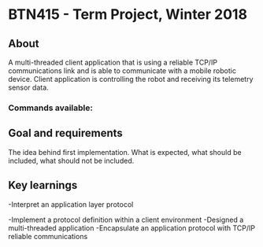 # BTN415 - Term Project, Winter 2018
<h2>About</h2>
A multi-threaded client application that is using a reliable TCP/IP communications link and is able to communicate with a mobile robotic device.
Client application is controlling the robot and receiving its telemetry sensor data.
<h3>Commands available:<h3>
<h2>Goal and requirements</h2>

The idea behind first implementation. What is expected, what should be included, what should not be included.

<h2>Key learnings</h2>
<p>-Interpret an application layer protocol</p>
-Implement a protocol definition within a client environment
-Designed a multi-threaded application
-Encapsulate an application protocol with TCP/IP reliable communications
